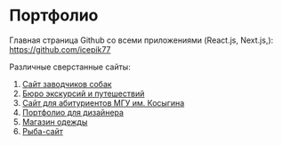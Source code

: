 # Портфолио
Главная страница Github cо всеми приложениями (React.js, Next.js,): https://github.com/icepik77

Различные сверстанные сайты:
1. [Сайт заводчиков собак](https://icepik77.github.io/Dogs/)
2. [Бюро экскурсий и путешествий](https://altaibp.ru/) 
3. [Сайт для абитуриентов МГУ им. Косыгина](https://icepik77.github.io/KosyginAbitur/)
4. [Портфолио для дизайнера](https://icepik77.github.io/portfolioNastia/)
5. [Магазин одежды](https://icepik77.github.io/Shop/)
6. [Рыба-сайт](https://icepik77.github.io/loremIpsum/)
